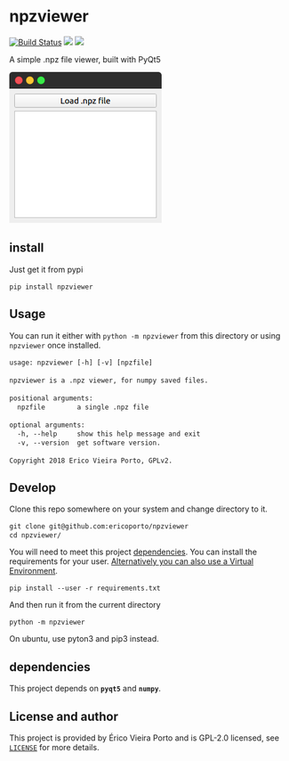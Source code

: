 # npzviewer
[![Build Status](https://travis-ci.com/ericoporto/npzviewer.svg?branch=master)](https://travis-ci.com/ericoporto/npzviewer) 
[![](https://img.shields.io/github/license/ericoporto/npzviewer.svg)](https://github.com/ericoporto/npzviewer/blob/master/LICENSE)
[![](https://img.shields.io/pypi/pyversions/npzviewer.svg)](https://pypi.org/project/npzviewer/)

 

A simple .npz file viewer, built with PyQt5

![](screenshot.png)

## install 

Just get it from pypi

    pip install npzviewer

## Usage

You can run it either with `python -m npzviewer` from this directory or using `npzviewer` once installed.

    usage: npzviewer [-h] [-v] [npzfile]

    npzviewer is a .npz viewer, for numpy saved files.

    positional arguments:
      npzfile        a single .npz file

    optional arguments:
      -h, --help     show this help message and exit
      -v, --version  get software version.

    Copyright 2018 Erico Vieira Porto, GPLv2.
    
## Develop

Clone this repo somewhere on your system and change directory to it.

    git clone git@github.com:ericoporto/npzviewer
    cd npzviewer/

You will need to meet this project [dependencies](#dependencies). You can install the requirements for your user.
[Alternatively you can also use a Virtual Environment](https://stackoverflow.com/questions/41427500/creating-a-virtualenv-with-preinstalled-packages-as-in-requirements-txt).

    pip install --user -r requirements.txt 

And then run it from the current directory

    python -m npzviewer
    
On ubuntu, use pyton3 and pip3 instead. 

## dependencies

This project depends on **`pyqt5`** and **`numpy`**.

## License and author

This project is provided by Érico Vieira Porto and is GPL-2.0 licensed, see [`LICENSE`](LICENSE) for more details.
